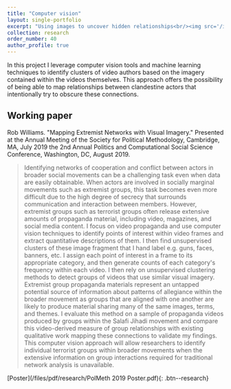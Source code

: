 ```yaml
---
title: "Computer vision"
layout: single-portfolio
excerpt: "Using images to uncover hidden relationships<br/><img src='/images/research/vid-kp.jpg' width='500'>"
collection: research
order_number: 40
author_profile: true
---
```


In this project I leverage computer vision tools and machine learning techniques to identify clusters of video authors based on the imagery contained within the videos themselves. This approach offers the possibility of being able to map relationships between clandestine actors that intentionally try to obscure these connections.

## Working paper

Rob Williams. "Mapping Extremist Networks with Visual Imagery." Presented at the Annual Meeting of the Society for Political Methodology, Cambridge, MA, July 2019 the 2nd Annual Politics and Computational Social Science Conference, Washington, DC, August 2019.

> Identifying networks of cooperation and conflict between actors in broader social movements can be a challenging task even when data are easily obtainable. When actors are involved in socially marginal movements such as extremist groups, this task becomes even more difficult due to the high degree of secrecy that surrounds communication and interaction between members. However, extremist groups such as terrorist groups often release extensive amounts of propaganda material, including video, magazines, and social media content. I focus on video propaganda and use computer vision techniques to identify points of interest within video frames and extract quantitative descriptions of them. I then find unsupervised clusters of these image fragment that I hand label e.g. guns, faces, banners, etc. I assign each point of interest in a frame to its appropriate category, and then generate counts of each category's frequency within each video. I then rely on unsupervised clustering methods to detect groups of videos that use similar visual imagery. Extremist group propaganda materials represent an untapped potential source of information about patterns of allegiance within the broader movement as groups that are aligned with one another are likely to produce material sharing many of the same images, terms, and themes. I evaluate this method on a sample of propaganda videos produced by groups within the Salafi Jihadi movement and compare this video-derived measure of group relationships with existing qualitative work mapping these connections to validate my findings. This computer vision approach will allow researchers to identify individual terrorist groups within broader movements when the extensive information on group interactions required for traditional network analysis is unavailable.

[Poster](/files/pdf/research/PolMeth 2019 Poster.pdf){: .btn--research}